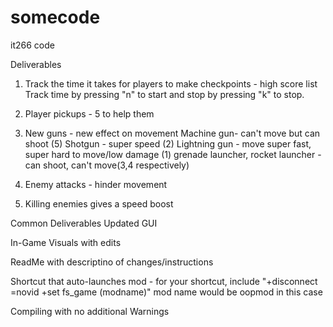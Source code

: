 # somecode
it266 code

Deliverables
1. Track the time it takes for players to make checkpoints - high score list
Track time by pressing "n" to start and stop by pressing "k" to stop.

2. Player pickups - 5 to help them
3. New guns - new effect on movement
Machine gun- can't move but can shoot (5)
Shotgun - super speed (2)
Lightning gun - move super fast, super hard to move/low damage (1)
grenade launcher, rocket launcher - can shoot, can't move(3,4 respectively)
4. Enemy attacks - hinder movement
5. Killing enemies gives a speed boost

Common Deliverables
Updated GUI

In-Game Visuals with edits

ReadMe with descriptino of changes/instructions

Shortcut that auto-launches mod - for your shortcut, include "+disconnect =novid +set fs_game (modname)" mod name would be oopmod in this case

Compiling with no additional Warnings
